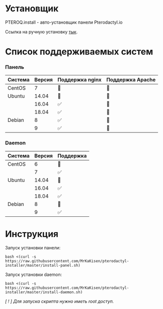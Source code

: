 # Установщик

PTEROQ.install - авто-установщик панели Pterodactyl.io

Ссылка на ручную установку [тык](https://pterodactyl.io/project/introduction.html).

# Список поддерживаемых систем

### Панель

|      Система      | Версия  | Поддержка nginx    | Поддержка Apache |
| ----------------- | ------- | ------------------ | ---------------- |
| CentOS            | 7       | :red_circle:       | :red_circle:     |
| Ubuntu            | 14.04   | :red_circle:       | :red_circle:     |
|                   | 16.04   | :white_check_mark: | :red_circle:     |
|                   | 18.04   | :white_check_mark: | :red_circle:     |
| Debian            | 8       | :white_check_mark: | :red_circle:     |
|                   | 9       | :white_check_mark: | :red_circle:     |

### Daemon

|      Система      | Версия  | Поддержка          |
| ----------------- | ------- | ------------------ |
| CentOS            | 6       | :red_circle:       |
|                   | 7       | :white_check_mark: |
| Ubuntu            | 14.04   | :red_circle:       |
|                   | 16.04   | :white_check_mark: |
|                   | 18.04   | :white_check_mark: |
| Debian            | 8       | :red_circle:       |
|                   | 9       | :white_check_mark: |

# Инструкция

Запуск установки панели:

`bash <(curl -s https://raw.githubusercontent.com/MrKaKisen/pterodactyl-installer/master/install-panel.sh)`

Запуск установки daemon:

`bash <(curl -s https://raw.githubusercontent.com/MrKaKisen/pterodactyl-installer/master/install-daemon.sh)`

*[ ! ] Для запуска скрипта нужно иметь root доступ.*
